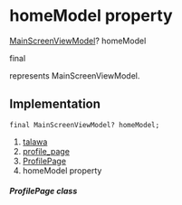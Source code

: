 
<div>

# homeModel property

</div>


[MainScreenViewModel](../../view_model_main_screen_view_model/MainScreenViewModel-class.html)?
homeModel


final




represents MainScreenViewModel.



## Implementation

``` language-dart
final MainScreenViewModel? homeModel;
```







1.  [talawa](../../index.html)
2.  [profile_page](../../views_after_auth_screens_profile_profile_page/)
3.  [ProfilePage](../../views_after_auth_screens_profile_profile_page/ProfilePage-class.html)
4.  homeModel property

##### ProfilePage class







